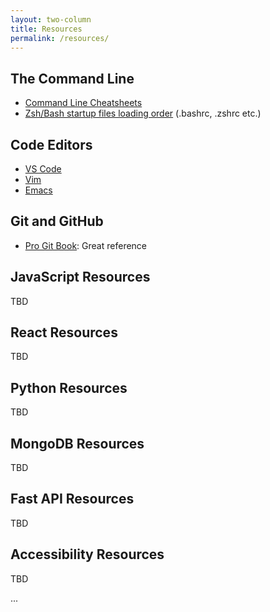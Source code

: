```yaml
---
layout: two-column
title: Resources
permalink: /resources/
---
```


## The Command Line
* [Command Line Cheatsheets](command-line)
* [Zsh/Bash startup files loading order](https://shreevatsa.wordpress.com/2008/03/30/zshbash-startup-files-loading-order-bashrc-zshrc-etc/)  (.bashrc, .zshrc etc.)

## Code Editors
* [VS Code](vs-code)
* [Vim](vim)
* [Emacs](emacs)

## Git and GitHub
* [Pro Git Book](https://git-scm.com/book/en/v2): Great reference

## JavaScript Resources
TBD

## React Resources
TBD

## Python Resources
TBD

## MongoDB Resources
TBD

## Fast API Resources
TBD

## Accessibility Resources
TBD

...